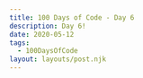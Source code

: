 ```yaml
---
title: 100 Days of Code - Day 6
description: Day 6!
date: 2020-05-12
tags: 
  - 100DaysOfCode
layout: layouts/post.njk
---
```

